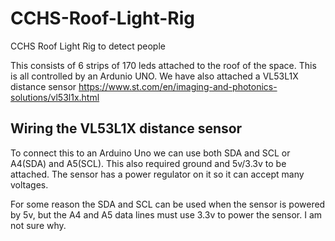 # CCHS-Roof-Light-Rig
CCHS Roof Light Rig to detect people

This consists of 6 strips of 170 leds attached to the roof of the space. 
This is all controlled by an Ardunio UNO. 
We have also attached a VL53L1X distance sensor https://www.st.com/en/imaging-and-photonics-solutions/vl53l1x.html

## Wiring the VL53L1X distance sensor
To connect this to an Arduino Uno we can use both SDA and SCL or A4(SDA) and A5(SCL).
This also required ground and 5v/3.3v to be attached. The sensor has a power regulator on it so it can accept many voltages.

For some reason the SDA and SCL can be used when the sensor is powered by 5v, but the A4 and A5 data lines must use 3.3v to power the sensor. I am not sure why.

